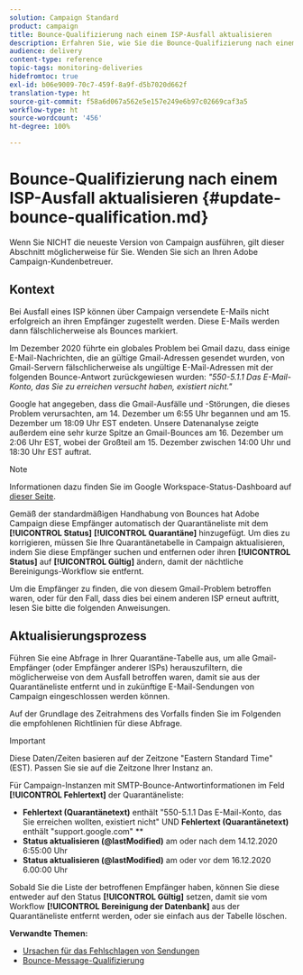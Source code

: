 ```yaml
---
solution: Campaign Standard
product: campaign
title: Bounce-Qualifizierung nach einem ISP-Ausfall aktualisieren
description: Erfahren Sie, wie Sie die Bounce-Qualifizierung nach einem ISP-Ausfall aktualisieren.
audience: delivery
content-type: reference
topic-tags: monitoring-deliveries
hidefromtoc: true
exl-id: b06e9009-70c7-459f-8a9f-d5b7020d662f
translation-type: ht
source-git-commit: f58a6d067a562e5e157e249e6b97c02669caf3a5
workflow-type: ht
source-wordcount: '456'
ht-degree: 100%

---
```


# Bounce-Qualifizierung nach einem ISP-Ausfall aktualisieren {#update-bounce-qualification.md}

Wenn Sie NICHT die neueste Version von Campaign ausführen, gilt dieser Abschnitt möglicherweise für Sie. Wenden Sie sich an Ihren Adobe Campaign-Kundenbetreuer.

## Kontext

Bei Ausfall eines ISP können über Campaign versendete E-Mails nicht erfolgreich an ihren Empfänger zugestellt werden. Diese E-Mails werden dann fälschlicherweise als Bounces markiert.

Im Dezember 2020 führte ein globales Problem bei Gmail dazu, dass einige E-Mail-Nachrichten, die an gültige Gmail-Adressen gesendet wurden, von Gmail-Servern fälschlicherweise als ungültige E-Mail-Adressen mit der folgenden Bounce-Antwort zurückgewiesen wurden: *&quot;550-5.1.1 Das E-Mail-Konto, das Sie zu erreichen versucht haben, existiert nicht.&quot;*

Google hat angegeben, dass die Gmail-Ausfälle und -Störungen, die dieses Problem verursachten, am 14. Dezember um 6:55 Uhr begannen und am 15. Dezember um 18:09 Uhr EST endeten. Unsere Datenanalyse zeigte außerdem eine sehr kurze Spitze an Gmail-Bounces am 16. Dezember um 2:06 Uhr EST, wobei der Großteil am 15. Dezember zwischen 14:00 Uhr und 18:30 Uhr EST auftrat.

>[!NOTE]
>
>Informationen dazu finden Sie im Google Workspace-Status-Dashboard auf [dieser Seite](https://www.google.com/appsstatus#hl=de&amp;v=status).


Gemäß der standardmäßigen Handhabung von Bounces hat Adobe Campaign diese Empfänger automatisch der Quarantäneliste mit dem **[!UICONTROL Status]** **[!UICONTROL Quarantäne]** hinzugefügt. Um dies zu korrigieren, müssen Sie Ihre Quarantänetabelle in Campaign aktualisieren, indem Sie diese Empfänger suchen und entfernen oder ihren **[!UICONTROL Status]** auf **[!UICONTROL Gültig]** ändern, damit der nächtliche Bereinigungs-Workflow sie entfernt.

Um die Empfänger zu finden, die von diesem Gmail-Problem betroffen waren, oder für den Fall, dass dies bei einem anderen ISP erneut auftritt, lesen Sie bitte die folgenden Anweisungen.

## Aktualisierungsprozess

Führen Sie eine Abfrage in Ihrer Quarantäne-Tabelle aus, um alle Gmail-Empfänger (oder Empfänger anderer ISPs) herauszufiltern, die möglicherweise von dem Ausfall betroffen waren, damit sie aus der Quarantäneliste entfernt und in zukünftige E-Mail-Sendungen von Campaign eingeschlossen werden können.

Auf der Grundlage des Zeitrahmens des Vorfalls finden Sie im Folgenden die empfohlenen Richtlinien für diese Abfrage.

>[!IMPORTANT]
>
>Diese Daten/Zeiten basieren auf der Zeitzone &quot;Eastern Standard Time&quot; (EST). Passen Sie sie auf die Zeitzone Ihrer Instanz an.

Für Campaign-Instanzen mit SMTP-Bounce-Antwortinformationen im Feld **[!UICONTROL Fehlertext]** der Quarantäneliste:

* **Fehlertext (Quarantänetext)** enthält &quot;550-5.1.1 Das E-Mail-Konto, das Sie erreichen wollten, existiert nicht&quot; UND **Fehlertext (Quarantänetext)** enthält &quot;support.google.com&quot; **
* **Status aktualisieren (@lastModified)** am oder nach dem 14.12.2020 6:55:00 Uhr
* **Status aktualisieren (@lastModified)** am oder vor dem 16.12.2020 6.00:00 Uhr

Sobald Sie die Liste der betroffenen Empfänger haben, können Sie diese entweder auf den Status **[!UICONTROL Gültig]** setzen, damit sie vom Workflow **[!UICONTROL Bereinigung der Datenbank]** aus der Quarantäneliste entfernt werden, oder sie einfach aus der Tabelle löschen.

**Verwandte Themen:**
* [Ursachen für das Fehlschlagen von Sendungen](../../sending/using/understanding-delivery-failures.md)
* [Bounce-Message-Qualifizierung](../../sending/using/understanding-delivery-failures.md#bounce-mail-qualification)
